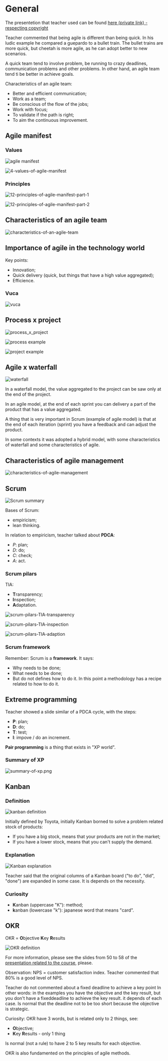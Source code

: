 # General

The presentetion that teacher used can be found [here (private link) - respecting copyright](https://drive.google.com/file/d/1HH2cKc2CMhqw7iigsA7tA0A08wCkxfbI/view?usp=drive_link)

Teacher commented that being agile is different than being quick. In his ludic example he compared a guepardo to a bullet train. The bullet trains are more quick, but cheetah is more agile, as he can adopt better to new scenarios.

A quick team tend to involve problem, be running to crazy deadlines, communication problems and other problems. In other hand, an agile team tend ti be better in achieve goals.

Characteristics of an agile team:
- Better and efficient communication;
- Work as a team;
- Be conscious of the flow of the jobs;
- Work with focus;
- To validate if the path is right;
- To aim the continuous improvement.


## Agile manifest


### Values

![agile manifest](images/agile-manfest.png)

![4-values-of-agile-manifest](images/4-values-of-agile-manifest.png)


### Principles

![12-principles-of-agile-manifest-part-1](images/12-principles-of-agile-manifest-part-1.png)

![12-principles-of-agile-manifest-part-2](images/12-principles-of-agile-manifest-part-2.png)


## Characteristics of an agile team

![characteristics-of-an-agile-team](images/characteristics-of-an-agile-team.png)


## Importance of agile in the technology world

Key points:

- Innovation;
- Quick delivery (quick, but things that have a high value aggregated);
- Efficience.


### Vuca

![vuca](images/vuca.png)


## Process x project

![process_x_project](images/process_x_project.png)

![process example](images/process_example.png)

![project example](images/project_example.png)


## Agile x waterfall

![waterfall](images/waterfall.png)

In a waterfall model, the value aggregated to the project can be saw only at the end of the project.

In an agile model, at the end of each sprint you can delivery a part of the product that has a value aggregated.

A thing that is very important in Scrum (example of agile model) is that at the end of each iteration (sprint) you have a feedback and can adjust the product.

In some contexts it was adopted a hybrid model, with some characteristics of waterfall and some characteristics of agile.


## Characteristics of agile management

![characteristics-of-agile-management](images/characteristics-of-agile-management.png)


## Scrum

![Scrum summary](images/scrum-summary.png)

Bases of Scrum:

- empiricism;
- lean thinking.

In relation to empiricism, teacher talked about **PDCA**:
- *P*: plan;
- *D*: do;
- *C*: check;
- *A*: act.


### Scrum pilars

TIA:
- **T**ransparency;
- **I**nspection;
- **A**daptation.

![scrum-pilars-TIA-transparency](images/scrum-pilars-TIA-transparency.png)

![scrum-pilars-TIA-inspection](images/scrum-pilars-TIA-inspection.png)

![scrum-pilars-TIA-adaption](images/scrum-pilars-TIA-adaption.png)


### Scrum framework

Remember: Scrum is a **framework**. It says:

- Why needs to be done;
- What needs to be done;
- But do not defines how to do it. In this point a methodology has a recipe related to how to do it.


## Extreme programming

Teacher showed a slide similar of a PDCA cycle, with the steps:

- **P**: plan;
- **D**: do;
- **T**: test;
- **I**: impove / do an increment.

**Pair programming** is a thing that exists in "XP world".


### Summary of XP

![summary-of-xp.png](images/summary-of-xp.png)


## Kanban


### Definition

![kanban definition](images/kanban-definition.png)

Initially defined by Toyota, initially Kanban borned to solve a problem related stock of products:

- If you have a big stock, means that your products are not in the market;
- If you have a lower stock, means that you can't supply the demand.


### Explanation

![Kanban explanation](images/kanban-explanation.png)

Teacher said that the original columns of a Kanban board ("to do", "did", "done") are expanded in some case. It is depends on the necessity.


### Curiosity

- **K**anban (uppercase "K"): method;
- **k**anban (lowercase "k"): japanese word that means "card".


## OKR

OKR = **O**bjective **K**ey **R**esults

![OKR definition](images/okr-definition.png)

For more information, please see the slides from 50 to 58 of the [presentation related to the course](https://drive.google.com/file/d/1HH2cKc2CMhqw7iigsA7tA0A08wCkxfbI/view?usp=drive_link), please.

Observation: NPS = customer satisfaction index. Teacher commented that 80% is a good level of NPS.

Teacher do not commented about a fixed deadline to achieve a key point In other words: in the examples you have the objective and the key result, but you don't have a fixeddeadline to achieve the key result. it depends of each case. Is normal that the deadline not to be too short because the objective is strategic.

Curiosity: OKR have 3 words, but is related only to 2 things, see:
- **O**bjective;
- **K**ey **R**esults - only 1 thing
 
 Is normal (not a rule) to have 2 to 5 key results for each objective.

 OKR is also fundamented on the principles of agile methods.